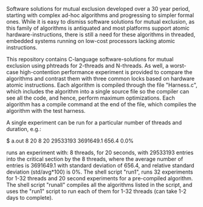 Software solutions for mutual exclusion developed over a 30 year period,
starting with complex ad-hoc algorithms and progressing to simpler formal ones.
While it is easy to dismiss software solutions for mutual exclusion, as this
family of algorithms is antiquated and most platforms support atomic
hardware-instructions, there is still a need for these algorithms in threaded,
embedded systems running on low-cost processors lacking atomic instructions.

This repository contains C-language software-solutions for mutual exclusion
using phtreads for 2-threads and N-threads.  As well, a worst-case
high-contention performance experiment is provided to compare the algorithms
and contrast them with three common locks based on hardware atomic
instructions.  Each algorithm is compiled through the file "Harness.c", which
includes the algorithm into a single source file so the compiler can see all
the code, and hence, perform maximum optimizations.  Each algorithm has a
compile command at the end of the file, which compiles the algorithm with the
test harness.

A single experiment can be run for a particular number of threads and duration,
e.g.:

$ a.out 8 20
8 20 29533193 3691649.1 656.4 0.0%

runs an experiment with: 8 threads, for 20 seconds, with 29533193 entries into
the critical section by the 8 threads, where the average number of entries is
3691649.1 with standard deviation of 656.4, and relative standard deviation
(std/avg*100) is 0%. The shell script "run1", runs 32 experiments for 1-32
threads and 20 second experiments for a pre-compiled algorithm. The shell
script "runall" compiles all the algorithms listed in the script, and uses the
"run1" script to run each of them for 1-32 threads (can take 1-2 days to
complete).
